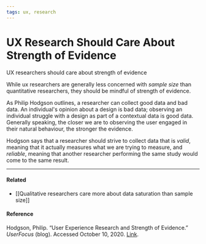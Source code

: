 ```yaml
---
tags: ux, research
---
```


# UX Research Should Care About Strength of Evidence

UX researchers should care about strength of evidence

While ux researchers are generally less concerned with _sample size_ than
quantitative researchers, they should be mindful of strength of evidence.

As Philip Hodgson outlines, a researcher can collect good data and bad data. An
individual's opinion about a design is bad data; observing an individual
struggle with a design as part of a contextual data is good data. Generally
speaking, the closer we are to observing the user engaged in their natural
behaviour, the stronger the evidence.

Hodgson says that a researcher should strive to collect data that is _valid_,
meaning that it actually measures what we are trying to measure, and _reliable_,
meaning that another researcher performing the same study would come to the same
result.

---

#### Related

- [[Qualitative researchers care more about data saturation than sample size]]

#### Reference

Hodgson, Philip. “User Experience Research and Strength of Evidence.”
_UserFocus_ (blog). Accessed October 10, 2020.
[Link](https://www.userfocus.co.uk/articles/strength-of-evidence.html).
